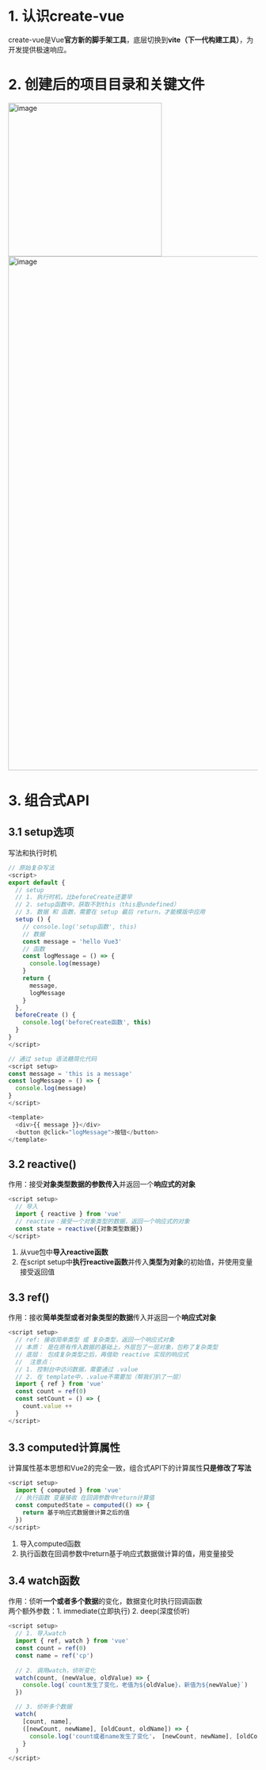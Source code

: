 # 1. 认识create-vue
create-vue是Vue**官方新的脚手架工具**，底层切换到**vite（下一代构建工具）**，为开发提供极速响应。  

# 2. 创建后的项目目录和关键文件
<img width="310" alt="image" src="https://github.com/user-attachments/assets/bf6c0279-3304-4080-9b64-3b59bbc0a326">  
<img width="1038" alt="image" src="https://github.com/user-attachments/assets/6f25595c-81fa-49af-93a4-08e8c2e8c4dd">

# 3. 组合式API
## 3.1 setup选项
写法和执行时机
```Javascript
// 原始复杂写法
<script>
export default {
  // setup
  // 1. 执行时机，比beforeCreate还要早
  // 2. setup函数中，获取不到this（this是undefined）
  // 3. 数据 和 函数，需要在 setup 最后 return，才能模版中应用
  setup () {
    // console.log('setup函数', this)
    // 数据
    const message = 'hello Vue3'
    // 函数
    const logMessage = () => {
      console.log(message)
    }
    return {
      message,
      logMessage
    }
  },
  beforeCreate () {
    console.log('beforeCreate函数', this)
  }
}
</script>

// 通过 setup 语法糖简化代码
<script setup>
const message = 'this is a message'
const logMessage = () => {
  console.log(message)
}
</script>

<template>
  <div>{{ message }}</div>
  <button @click="logMessage">按钮</button>
</template>
```

## 3.2 reactive()
作用：接受**对象类型数据的参数传入**并返回一个**响应式的对象**  
```Javascript
<script setup>
  // 导入
  import { reactive } from 'vue'
  // reactive：接受一个对象类型的数据，返回一个响应式的对象
  const state = reactive({对象类型数据})
</script>
```
1. 从vue包中**导入reactive函数**
2. 在script setup中**执行reactive函数**并传入**类型为对象**的初始值，并使用变量接受返回值

## 3.3 ref()
作用：接收**简单类型或者对象类型的数据**传入并返回一个**响应式对象**  
```Javascript
<script setup>
  // ref: 接收简单类型 或 复杂类型，返回一个响应式对象
  // 本质： 是在原有传入数据的基础上，外层包了一层对象，包称了复杂类型
  // 底层： 包成复杂类型之后，再借助 reactive 实现的响应式
  //  注意点：
  // 1. 控制台中访问数据，需要通过 .value 
  // 2. 在 template中，.value不需要加（帮我们扒了一层）
  import { ref } from 'vue'
  const count = ref(0)
  const setCount = () => {
    count.value ++
  }
</script>
```

## 3.3 computed计算属性
计算属性基本思想和Vue2的完全一致，组合式API下的计算属性**只是修改了写法**  
```Javascript
<script setup>
  import { computed } from 'vue'
  // 执行函数 变量接收 在回调参数中return计算值
  const computedState = computed(() => {
    return 基于响应式数据做计算之后的值
  })
</script>
```
1. 导入computed函数
2. 执行函数在回调参数中return基于响应式数据做计算的值，用变量接受

## 3.4 watch函数
作用：侦听**一个或者多个数据**的变化，数据变化时执行回调函数  
两个额外参数：1. immediate(立即执行) 2. deep(深度侦听)
```Javascript
<script setup>
  // 1. 导入watch
  import { ref, watch } from 'vue'
  const count = ref(0)
  const name = ref('cp')
  
  // 2. 调用watch，侦听变化
  watch(count, (newValue, oldValue) => {
    console.log(`count发生了变化，老值为${oldValue}，新值为${newValue}`)
  })

  // 3. 侦听多个数据
  watch(
    [count, name],
    ([newCount, newName], [oldCount, oldName]) => {
      console.log('count或者name发生了变化'， [newCount, newName], [oldCount, oldName])
    }
  )
</script>
```

